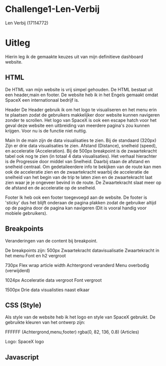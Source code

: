 # Challenge1-Len-Verbij
 Len Verbij (17114772)
# Uitleg
Hierin leg ik de gemaakte keuzes uit van mijn definitieve dashboard website. 
## HTML
De HTML van mijn website is vrij simpel gehouden. De HTML bestaat uit een header,main en footer. De website heb ik in het Engels gemaakt omdat SpaceX een internationaal bedrijf is.

Header
De Header gebruik ik om het logo te visualiseren en het menu erin te plaatsen zodat de gebruikers makkelijker door website kunnen navigeren zonder te scrollen. Het logo van SpaceX is ook een escape hatch voor het geval deze website een uitbreiding van meerdere pagina's zou kunnen krijgen. Voor nu is de functie niet nuttig.

Main
In de main zijn de data visualisaties te zien. Bij de standaard (320px) Zijn er drie data visualisaties te zien. Afstand (Distance), snelheid (speed), en acceleratie (Acceleration). Bij de 500px breakpoint is de zwaartekracht tabel ook nog te zien (in totaal 4 data visualisaties). Het verhaal hierachter is de Progressie door middel van Snelheid. Daarbij staan de afstand en snelheid centraal. Om gedetaileerdere info te bekijken van de route kan men ook de acceleratie zien en de zwaartekracht waarbij de acceleratie de snelheid van het begin van de trip te laten zien en de zwaartekracht laat zien waar je je ongeveer bevind in de route. De Zwaartekracht slaat meer op de afstand en de acceleratie op de snelheid.

Footer
Ik heb ook een footer toegevoegd aan de website. De footer is 'sticky' dus het blijft onderaan de pagina plakken zodat de gebruiker altijd op de pagina door de pagina kan navigeren (Dit is vooral handig voor mobiele gebruikers).

## Breakpoints
Veranderingen van de content bij breakpoint.

De breakpoints zijn:
500px
Zwaartekracht datavisualisatie
Zwaartekracht in het menu
Font en h2 vergroot

730px
Flex wrap
article width
Achtergrond veranderd
Menu overbodig (verwijderd)

1024px
Acceleratie data vergroot
Font vergroot

1500px
Drie data visualisties naast elkaar

## CSS (Style)
Als style van de website heb ik het logo en style van SpaceX gebruikt.
De gebruikte kleuren van het ontwerp zijn:

FFFFFF (Achtergrond,menu,footer)
rgba(0, 82, 136, 0.8) (Articles)

Logo: SpaceX logo

## Javascript
